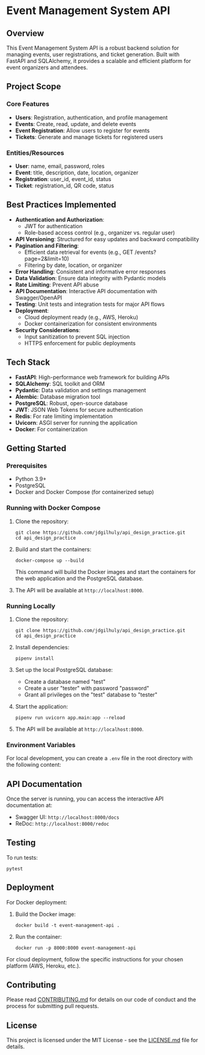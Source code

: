 # Event Management System API

## Overview

This Event Management System API is a robust backend solution for managing events, user registrations, and ticket generation. Built with FastAPI and SQLAlchemy, it provides a scalable and efficient platform for event organizers and attendees.

## Project Scope

### Core Features

- **Users**: Registration, authentication, and profile management
- **Events**: Create, read, update, and delete events
- **Event Registration**: Allow users to register for events
- **Tickets**: Generate and manage tickets for registered users

### Entities/Resources

- **User**: name, email, password, roles
- **Event**: title, description, date, location, organizer
- **Registration**: user_id, event_id, status
- **Ticket**: registration_id, QR code, status

## Best Practices Implemented

- **Authentication and Authorization**:
  - JWT for authentication
  - Role-based access control (e.g., organizer vs. regular user)
- **API Versioning**: Structured for easy updates and backward compatibility
- **Pagination and Filtering**:
  - Efficient data retrieval for events (e.g., GET /events?page=2&limit=10)
  - Filtering by date, location, or organizer
- **Error Handling**: Consistent and informative error responses
- **Data Validation**: Ensure data integrity with Pydantic models
- **Rate Limiting**: Prevent API abuse
- **API Documentation**: Interactive API documentation with Swagger/OpenAPI
- **Testing**: Unit tests and integration tests for major API flows
- **Deployment**:
  - Cloud deployment ready (e.g., AWS, Heroku)
  - Docker containerization for consistent environments
- **Security Considerations**:
  - Input sanitization to prevent SQL injection
  - HTTPS enforcement for public deployments

## Tech Stack

- **FastAPI**: High-performance web framework for building APIs
- **SQLAlchemy**: SQL toolkit and ORM
- **Pydantic**: Data validation and settings management
- **Alembic**: Database migration tool
- **PostgreSQL**: Robust, open-source database
- **JWT**: JSON Web Tokens for secure authentication
- **Redis**: For rate limiting implementation
- **Uvicorn**: ASGI server for running the application
- **Docker**: For containerization

## Getting Started

### Prerequisites

- Python 3.9+
- PostgreSQL
- Docker and Docker Compose (for containerized setup)

### Running with Docker Compose

1. Clone the repository:
   ```
   git clone https://github.com/jdgilhuly/api_design_practice.git
   cd api_design_practice
   ```

2. Build and start the containers:
   ```
   docker-compose up --build
   ```

   This command will build the Docker images and start the containers for the web application and the PostgreSQL database.

3. The API will be available at `http://localhost:8000`.

### Running Locally

1. Clone the repository:
   ```
   git clone https://github.com/jdgilhuly/api_design_practice.git
   cd api_design_practice
   ```

2. Install dependencies:
   ```
   pipenv install
   ```

3. Set up the local PostgreSQL database:
   - Create a database named "test"
   - Create a user "tester" with password "password"
   - Grant all privileges on the "test" database to "tester"

4. Start the application:
   ```
   pipenv run uvicorn app.main:app --reload
   ```

5. The API will be available at `http://localhost:8000`.

### Environment Variables

For local development, you can create a `.env` file in the root directory with the following content:

## API Documentation

Once the server is running, you can access the interactive API documentation at:

- Swagger UI: `http://localhost:8000/docs`
- ReDoc: `http://localhost:8000/redoc`

## Testing

To run tests:
```
pytest
```

## Deployment

For Docker deployment:

1. Build the Docker image:
   ```
   docker build -t event-management-api .
   ```

2. Run the container:
   ```
   docker run -p 8000:8000 event-management-api
   ```

For cloud deployment, follow the specific instructions for your chosen platform (AWS, Heroku, etc.).

## Contributing

Please read [CONTRIBUTING.md](CONTRIBUTING.md) for details on our code of conduct and the process for submitting pull requests.

## License

This project is licensed under the MIT License - see the [LICENSE.md](LICENSE.md) file for details.
